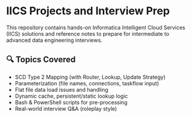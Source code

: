 # IICS Projects and Interview Prep

This repository contains hands-on Informatica Intelligent Cloud Services (IICS) solutions and reference notes to prepare for intermediate to advanced data engineering interviews.

## 🔍 Topics Covered

- SCD Type 2 Mapping (with Router, Lookup, Update Strategy)
- Parameterization (file names, connections, taskflow input)
- Flat file data load issues and handling
- Dynamic cache, persistent/static lookup logic
- Bash & PowerShell scripts for pre-processing
- Real-world interview Q&A (roleplay style)
